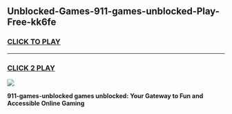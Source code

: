
## Unblocked-Games-911-games-unblocked-Play-Free-kk6fe
<h3>
<a href="https://premium76.site?title=911-games-unblocked&ref=17A">CLICK TO PLAY</a></h3>
<hr>

<h3>
<a href="https://premium76.site?title=911-games-unblocked&ref=17A">CLICK 2 PLAY</a>
  
</h3>

<a href="https://premium76.site?title=911-games-unblocked&ref=17A"><img src="https://clearcache.store/games.png"></a>


**911-games-unblocked games unblocked: Your Gateway to Fun and Accessible Online Gaming**
